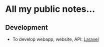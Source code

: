 # All my public notes...

## Development
* To develop webapp, website, API: [Laravel](dev/laravel.md)
